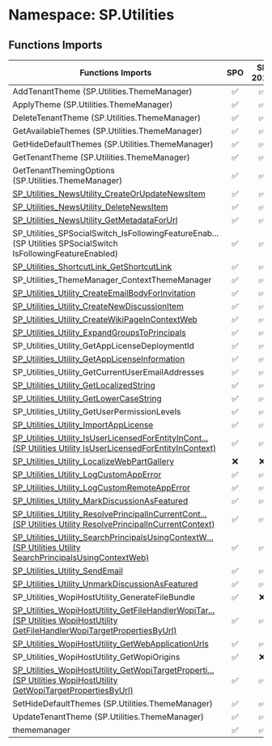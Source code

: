 # Namespace: SP.Utilities

## Functions Imports

Functions Imports | SPO | SP 2019 | SP 2016 | SP 2013
----------|:---:|:-------:|:-------:|:-------:
AddTenantTheme (SP.Utilities.ThemeManager) | ✅ | ✅ | ❌ | ❌
ApplyTheme (SP.Utilities.ThemeManager) | ✅ | ✅ | ❌ | ❌
DeleteTenantTheme (SP.Utilities.ThemeManager) | ✅ | ✅ | ❌ | ❌
GetAvailableThemes (SP.Utilities.ThemeManager) | ✅ | ✅ | ❌ | ❌
GetHideDefaultThemes (SP.Utilities.ThemeManager) | ✅ | ✅ | ❌ | ❌
GetTenantTheme (SP.Utilities.ThemeManager) | ✅ | ✅ | ❌ | ❌
GetTenantThemingOptions (SP.Utilities.ThemeManager) | ✅ | ✅ | ❌ | ❌
[SP_Utilities_NewsUtility_CreateOrUpdateNewsItem](./Functions/SP_Utilities_NewsUtility_CreateOrUpdateNewsItem.md) | ✅ | ✅ | ❌ | ❌
[SP_Utilities_NewsUtility_DeleteNewsItem](./Functions/SP_Utilities_NewsUtility_DeleteNewsItem.md) | ✅ | ✅ | ❌ | ❌
[SP_Utilities_NewsUtility_GetMetadataForUrl](./Functions/SP_Utilities_NewsUtility_GetMetadataForUrl.md) | ✅ | ✅ | ❌ | ❌
<span title="SP_Utilities_SPSocialSwitch_IsFollowingFeatureEnabled">SP_Utilities_SPSocialSwitch_IsFollowingFeatureEnab...</span> (SP Utilities SPSocialSwitch IsFollowingFeatureEnabled) | ✅ | ✅ | ❌ | ❌
[SP_Utilities_ShortcutLink_GetShortcutLink](./Functions/SP_Utilities_ShortcutLink_GetShortcutLink.md) | ✅ | ✅ | ❌ | ❌
SP_Utilities_ThemeManager_ContextThemeManager | ✅ | ✅ | ❌ | ❌
[SP_Utilities_Utility_CreateEmailBodyForInvitation](./Functions/SP_Utilities_Utility_CreateEmailBodyForInvitation.md) | ✅ | ✅ | ✅ | ✅
[SP_Utilities_Utility_CreateNewDiscussionItem](./Functions/SP_Utilities_Utility_CreateNewDiscussionItem.md) | ✅ | ✅ | ✅ | ✅
[SP_Utilities_Utility_CreateWikiPageInContextWeb](./Functions/SP_Utilities_Utility_CreateWikiPageInContextWeb.md) | ✅ | ✅ | ✅ | ✅
[SP_Utilities_Utility_ExpandGroupsToPrincipals](./Functions/SP_Utilities_Utility_ExpandGroupsToPrincipals.md) | ✅ | ✅ | ✅ | ✅
SP_Utilities_Utility_GetAppLicenseDeploymentId | ✅ | ✅ | ✅ | ✅
[SP_Utilities_Utility_GetAppLicenseInformation](./Functions/SP_Utilities_Utility_GetAppLicenseInformation.md) | ✅ | ✅ | ✅ | ✅
SP_Utilities_Utility_GetCurrentUserEmailAddresses | ✅ | ✅ | ✅ | ✅
[SP_Utilities_Utility_GetLocalizedString](./Functions/SP_Utilities_Utility_GetLocalizedString.md) | ✅ | ✅ | ✅ | ✅
[SP_Utilities_Utility_GetLowerCaseString](./Functions/SP_Utilities_Utility_GetLowerCaseString.md) | ✅ | ✅ | ✅ | ✅
SP_Utilities_Utility_GetUserPermissionLevels | ✅ | ✅ | ✅ | ❌
[SP_Utilities_Utility_ImportAppLicense](./Functions/SP_Utilities_Utility_ImportAppLicense.md) | ✅ | ✅ | ✅ | ✅
[<span title="SP_Utilities_Utility_IsUserLicensedForEntityInContext">SP_Utilities_Utility_IsUserLicensedForEntityInCont...</span> (SP Utilities Utility IsUserLicensedForEntityInContext)](./Functions/SP_Utilities_Utility_IsUserLicensedForEntityInContext.md) | ✅ | ✅ | ✅ | ✅
[SP_Utilities_Utility_LocalizeWebPartGallery](./Functions/SP_Utilities_Utility_LocalizeWebPartGallery.md) | ❌ | ❌ | ❌ | ✅
[SP_Utilities_Utility_LogCustomAppError](./Functions/SP_Utilities_Utility_LogCustomAppError.md) | ✅ | ✅ | ✅ | ✅
[SP_Utilities_Utility_LogCustomRemoteAppError](./Functions/SP_Utilities_Utility_LogCustomRemoteAppError.md) | ✅ | ✅ | ✅ | ✅
[SP_Utilities_Utility_MarkDiscussionAsFeatured](./Functions/SP_Utilities_Utility_MarkDiscussionAsFeatured.md) | ✅ | ✅ | ✅ | ✅
[<span title="SP_Utilities_Utility_ResolvePrincipalInCurrentContext">SP_Utilities_Utility_ResolvePrincipalInCurrentCont...</span> (SP Utilities Utility ResolvePrincipalInCurrentContext)](./Functions/SP_Utilities_Utility_ResolvePrincipalInCurrentContext.md) | ✅ | ✅ | ✅ | ✅
[<span title="SP_Utilities_Utility_SearchPrincipalsUsingContextWeb">SP_Utilities_Utility_SearchPrincipalsUsingContextW...</span> (SP Utilities Utility SearchPrincipalsUsingContextWeb)](./Functions/SP_Utilities_Utility_SearchPrincipalsUsingContextWeb.md) | ✅ | ✅ | ✅ | ✅
[SP_Utilities_Utility_SendEmail](./Functions/SP_Utilities_Utility_SendEmail.md) | ✅ | ✅ | ✅ | ✅
[SP_Utilities_Utility_UnmarkDiscussionAsFeatured](./Functions/SP_Utilities_Utility_UnmarkDiscussionAsFeatured.md) | ✅ | ✅ | ✅ | ✅
SP_Utilities_WopiHostUtility_GenerateFileBundle | ✅ | ❌ | ❌ | ❌
[<span title="SP_Utilities_WopiHostUtility_GetFileHandlerWopiTargetPropertiesByUrl">SP_Utilities_WopiHostUtility_GetFileHandlerWopiTar...</span> (SP Utilities WopiHostUtility GetFileHandlerWopiTargetPropertiesByUrl)](./Functions/SP_Utilities_WopiHostUtility_GetFileHandlerWopiTargetPropertiesByUrl.md) | ✅ | ✅ | ❌ | ❌
[SP_Utilities_WopiHostUtility_GetWebApplicationUrls](./Functions/SP_Utilities_WopiHostUtility_GetWebApplicationUrls.md) | ✅ | ✅ | ❌ | ❌
SP_Utilities_WopiHostUtility_GetWopiOrigins | ✅ | ❌ | ❌ | ❌
[<span title="SP_Utilities_WopiHostUtility_GetWopiTargetPropertiesByUrl">SP_Utilities_WopiHostUtility_GetWopiTargetProperti...</span> (SP Utilities WopiHostUtility GetWopiTargetPropertiesByUrl)](./Functions/SP_Utilities_WopiHostUtility_GetWopiTargetPropertiesByUrl.md) | ✅ | ✅ | ✅ | ❌
SetHideDefaultThemes (SP.Utilities.ThemeManager) | ✅ | ✅ | ❌ | ❌
UpdateTenantTheme (SP.Utilities.ThemeManager) | ✅ | ✅ | ❌ | ❌
thememanager | ✅ | ✅ | ❌ | ❌